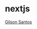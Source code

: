 # nextjs

[Gilson Santos]([url](https://gilsonsantosux.vercel.app/)https://gilsonsantosux.vercel.app/)
